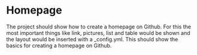# Homepage

The project should show how to create a homepage on Github. For this the most important things like link, pictures, list and table would be shown and the layout would be inserted with a _config.yml. This should show the basics for creating a homepage on Github.
